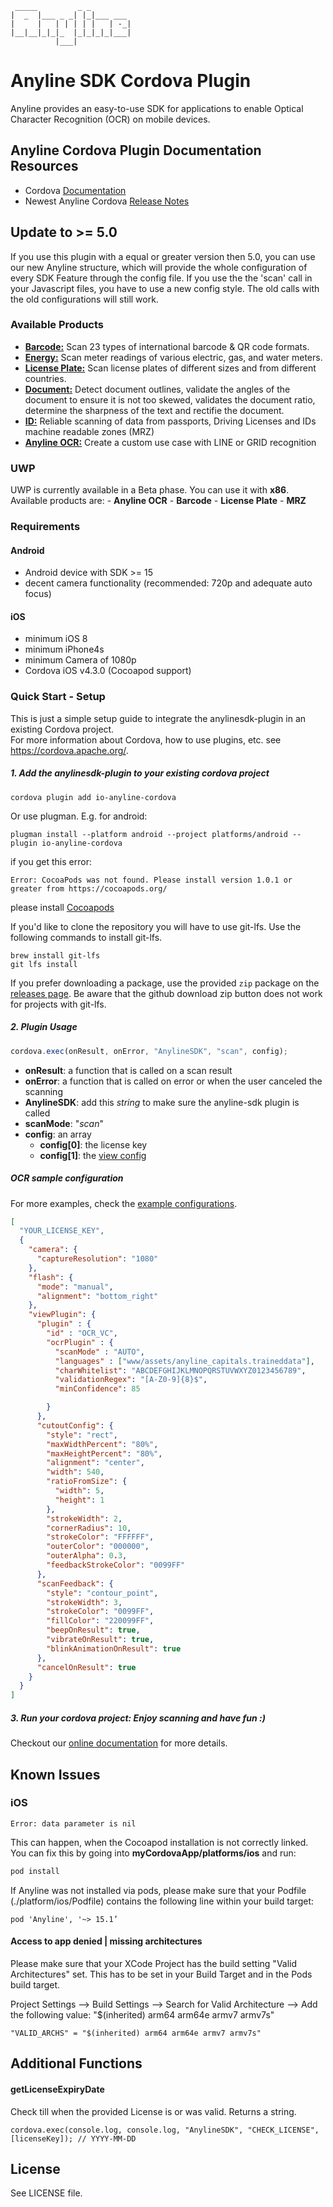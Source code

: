 	 _____         _ _         
	|  _  |___ _ _| |_|___ ___ 
	|     |   | | | | |   | -_|
	|__|__|_|_|_  |_|_|_|_|___|
	          |___|            
              
# Anyline SDK Cordova Plugin 

Anyline provides an easy-to-use SDK for applications to enable Optical Character Recognition (OCR) on mobile devices.

## Anyline Cordova Plugin Documentation Resources
- Cordova [Documentation]( https://documentation.anyline.com/toc/platforms/cordova/getting_started.html)
- Newest Anyline Cordova [Release Notes](https://documentation.anyline.com/toc/platforms/cordova/release_guide/index.html)

## Update to >= 5.0

If you use this plugin with a equal or greater version then 5.0, you can use our new Anyline structure, which will provide the whole
configuration of every SDK Feature through the config file. If you use the the 'scan' call in your Javascript files, you have to 
use a new config style.
The old calls with the old configurations will still work.

### Available Products
- [**Barcode:**](https://documentation.anyline.com/toc/products/barcode/index.html)  Scan 23 types of international barcode & QR code formats.
- [**Energy:**](https://documentation.anyline.com/toc/products/meter/index.html) Scan meter readings of various electric, gas, and water meters.
- [**License Plate:**](https://documentation.anyline.com/toc/products/license_plate/index.html)  Scan license plates of different sizes and from different countries.
- [**Document:**](https://documentation.anyline.com/toc/products/document/index.html) Detect document outlines, validate the angles of the document to ensure it is not too skewed, validates the document ratio, determine the sharpness of the text and rectifie the document.
- [**ID:**](https://documentation.anyline.com/toc/products/id/index.html)  Reliable scanning of data from passports, Driving Licenses and IDs machine readable zones (MRZ)
- [**Anyline OCR:**](https://documentation.anyline.com/toc/products/anyline_ocr/index.html) Create a custom use case with LINE or GRID recognition

### UWP

UWP is currently available in a Beta phase. You can use it with <b>x86</b>.
Available products are: 
    - <b>Anyline OCR</b>
    - <b>Barcode</b>
    - <b>License Plate</b>
    - <b>MRZ</b>

### Requirements

#### Android
- Android device with SDK >= 15
- decent camera functionality (recommended: 720p and adequate auto focus)

#### iOS
- minimum iOS 8
- minimum iPhone4s
- minimum Camera of 1080p
- Cordova iOS v4.3.0 (Cocoapod support)


### Quick Start - Setup
This is just a simple setup guide to integrate the anylinesdk-plugin in an existing Cordova project.<br/>
For more information about Cordova, how to use plugins, etc. see <a target="_blank" href="https://cordova.apache.org/">https://cordova.apache.org/</a>.

##### 1. Add the anylinesdk-plugin to your existing cordova project
```
cordova plugin add io-anyline-cordova
```

Or use plugman. E.g. for android:  

```
plugman install --platform android --project platforms/android --plugin io-anyline-cordova
```

if you get this error:

```
Error: CocoaPods was not found. Please install version 1.0.1 or greater from https://cocoapods.org/
```
please install [Cocoapods](https://guides.cocoapods.org/using/getting-started.html)

If you'd like to clone the repository you will have to use git-lfs. Use the following commands to install git-lfs.
```
brew install git-lfs
git lfs install
```
If you prefer downloading a package, use the provided `zip` package on the [releases page](https://github.com/Anyline/anyline-ocr-cordova-module/releases). Be aware that the github download zip button does not work for projects with git-lfs.

##### 2. Plugin Usage

```javaScript
cordova.exec(onResult, onError, "AnylineSDK", "scan", config);
```

- <b>onResult</b>: a function that is called on a scan result
- <b>onError</b>: a function that is called on error or when the user canceled the scanning
- <b>AnylineSDK</b>: add this *string* to make sure the anyline-sdk plugin is called
- <b>scanMode</b>: "<i>scan</i>"
- <b>config</b>: an array
    * <b>config[0]</b>: the license key
    * <b>config[1]</b>: the [view config](https://documentation.anyline.com/toc/view_configuration/index.html)


##### OCR sample configuration
For more examples, check the [example configurations](https://github.com/Anyline/anyline-ocr-cordova-module/tree/master/example/www/js).

```json
[
  "YOUR_LICENSE_KEY",
  {
    "camera": {
      "captureResolution": "1080"
    },
    "flash": {
      "mode": "manual",
      "alignment": "bottom_right"
    },
    "viewPlugin": {
      "plugin" : {
        "id" : "OCR_VC",
        "ocrPlugin" : {
          "scanMode" : "AUTO",
          "languages" : ["www/assets/anyline_capitals.traineddata"],
          "charWhitelist": "ABCDEFGHIJKLMNOPQRSTUVWXYZ0123456789",
          "validationRegex": "[A-Z0-9]{8}$",
          "minConfidence": 85

        }
      },
      "cutoutConfig": {
        "style": "rect",
        "maxWidthPercent": "80%",
        "maxHeightPercent": "80%",
        "alignment": "center",
        "width": 540,
        "ratioFromSize": {
          "width": 5,
          "height": 1
        },
        "strokeWidth": 2,
        "cornerRadius": 10,
        "strokeColor": "FFFFFF",
        "outerColor": "000000",
        "outerAlpha": 0.3,
        "feedbackStrokeColor": "0099FF"
      },
      "scanFeedback": {
        "style": "contour_point",
        "strokeWidth": 3,
        "strokeColor": "0099FF",
        "fillColor": "220099FF",
        "beepOnResult": true,
        "vibrateOnResult": true,
        "blinkAnimationOnResult": true
      },
      "cancelOnResult": true
    }
  }
]
```


##### 3. Run your cordova project: Enjoy scanning and have fun :)

Checkout our <a href="https://documentation.anyline.com/">online documentation</a>  for more details.

## Known Issues

### iOS
```
Error: data parameter is nil
```
This can happen, when the Cocoapod installation is not correctly linked. You can fix this by going into
**myCordovaApp/platforms/ios** and run:

``` bash
pod install
```

If Anyline was not installed via pods, please make sure that your Podfile (./platform/ios/Podfile) contains the following line within your build target: 
```
pod 'Anyline', '~> 15.1’
```

#### Access to app denied | missing architectures 

Please make sure that your XCode Project has the build setting "Valid Architectures" set. This has to be set in your Build Target and in the Pods build target. 

Project Settings --> Build Settings --> Search for Valid Architecture --> Add the following value: "$(inherited) arm64 arm64e armv7 armv7s"

```
"VALID_ARCHS" = "$(inherited) arm64 arm64e armv7 armv7s"
```

## Additional Functions

#### getLicenseExpiryDate
Check till when the provided License is or was valid. Returns a string.
```
cordova.exec(console.log, console.log, "AnylineSDK", "CHECK_LICENSE", [licenseKey]); // YYYY-MM-DD
```

## License

See LICENSE file.
